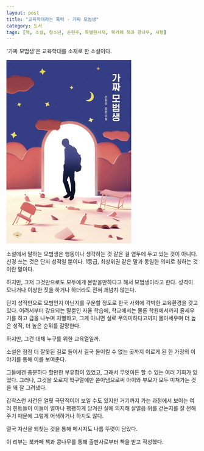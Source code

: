 ```yaml
---
layout: post
title: "교육학대라는 폭력 - 가짜 모범생"
category: 도서
tags: [책, 소설, 청소년, 손현주, 특별한서재, 북카페 책과 콩나무, 서평]
---
```


'가짜 모범생'은
교육학대를 소재로 한 소설이다.

![표지](/images/fake-model-student-book-h480.jpg)

소설에서 말하는 모범생은 행동이나 생각하는 것 같은 걸 염두에 두고 있는 것이 아니다.
신경 쓰는 것은 단지 성적일 뿐이다.
1등급, 최상위권 같은 말과 동일한 의미로 칭하는 것이란 말이다.

하지만, 그저 그것만으로도 모두에게 본받을만하다고 해서 모범생이라고 한다.
성격이 모나거나 이상한 짓을 하거나 하더라도 전혀 괘념치 않는다.

단지 성적만으로 모범인지 아닌지를 구분할 정도로 한국 사회에 각박한 교육환경을 갖고있다.
어려서부터 강요되는 말뿐인 자율 학습에,
학교에서는 물론 학원에서까지 줄세우기를 하고 급을 나누며 차별하고,
그게 아니면 실로 무의미하다고까지 몰아세우며
더 높은 성적, 더 높은 순위를 갈망한다.

하지만, 그건 대체 누구를 위한 교육열일까.

소설은 점점 더 잘못된 길로 들어서
결국 돌이킬 수 없는 곳까지 이르게 된
한 가정의 이야기를 통해 이를 보여준다.

그들에겐 충분하다 할만한 부유함이 있었고,
그래서 무엇이든 할 수 있는 여러 기회가 있었다.
그러나, 그것을 오로지 학구열에만 쏟아냄으로써
아이와 부모가 모두 미쳐가는 것을 꽤 잘 그려냈다.

갑작스런 사건은 얼핏 극단적이어 보일 수도 있지만
거기까지 가는 과정에서 보이는 여러 힌트들이
이들이 얼마나 팽팽하게 당겨진 실에 의지해 살얼음 위를 걷는지를 잘 전해주기 때문에
그렇게 어색하거나 하지도 않다.

결국 자신을 되찾는 것을 통해 메시지도 나름 뚜렷이 담았다.



<div class="im im-info">
이 리뷰는 북카페 책과 콩나무를 통해 출판사로부터 책을 받고 작성했다.
</div>
